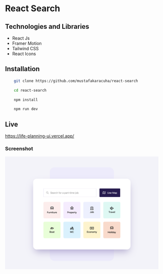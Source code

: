 # React Search


## Technologies and Libraries

- React Js
- Framer Motion
- Tailwind CSS
- React Icons

  
## Installation 

```bash 
    git clone https://github.com/mustafakaracuha/react-search
```
```bash 
    cd react-search
```
```bash 
    npm install
```
```bash 
    npm run dev
```


    
## Live
https://life-planning-ui.vercel.app/

  
### Screenshot

<img align="center" width="900" width="900" src="https://github.com/mustafakaracuha/react-search/blob/main/src/assests/screenshot.png" />

  
